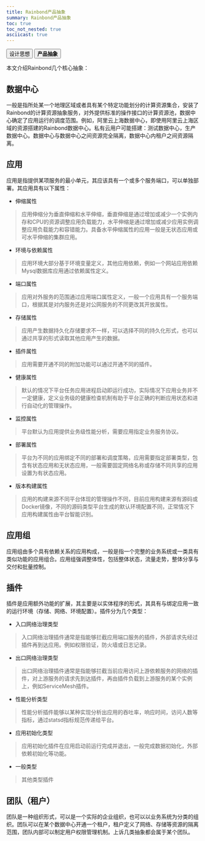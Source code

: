 ```yaml
---
title: Rainbond产品抽象
summary: Rainbond产品抽象
toc: true
toc_not_nested: true
asciicast: true
---
```

<div class="filters filters-big clearfix">
    <a href="design-concept.html"><button class="filter-button">设计思想</button></a>
    <a href="abstraction.html"><button class="filter-button current"><strong>产品抽象</strong></button></a>
</div>

本文介绍Rainbond几个核心抽象：

## 数据中心

一般是指所处某一个地理区域或者具有某个特定功能划分的计算资源集合，安装了Rainbond的计算资源抽象服务，对外提供标准的操作接口的计算资源池，数据中心确定了应用运行的调度范围。例如，阿里云上海数据中心，即使用阿里云上海区域的资源搭建的Rainbond数据中心。私有云用户可能搭建：测试数据中心，生产数据中心。数据中心与数据中心之间资源完全隔离，数据中心内租户之间资源隔离。

## 应用
应用是指提供某项服务的最小单元，其应该具有一个或多个服务端口，可以单独部署。其应用具有以下属性：

- 伸缩属性   
> 应用伸缩分为垂直伸缩和水平伸缩，垂直伸缩是通过增加或减少一个实例内存和CPU的资源调整应用负载能力，水平伸缩是通过增加或减少应用实例调整应用负载能力和容错能力。具备水平伸缩属性的应用一般是无状态应用或可水平伸缩的集群应用。

- 环境与依赖属性
> 应用环境大部分基于环境变量定义，其他应用依赖，例如一个网站应用依赖Mysql数据库应用通过依赖属性定义。

- 端口属性   
> 应用对外服务的范围通过应用端口属性定义，一般一个应用具有一个服务端口，根据其是对内服务还是对公网服务的不同更改其开放属性。

- 存储属性
> 应用产生数据持久化存储要求不一样，可以选择不同的持久化形式，也可以通过共享的形式读取其他应用产生的数据。

- 插件属性   
> 应用需要开通不同的附加功能可以通过开通不同的插件。

- 健康属性   
> 默认的情况下平台任务应用进程启动即运行成功，实际情况下应用业务并不一定健康，定义业务级的健康检查机制有助于平台正确的判断应用状态和进行自动化的管理操作。

- 监控属性   
> 平台默认为应用提供业务级性能分析，需要应用指定业务服务协议。

- 部署属性   
> 平台为不同的应用绑定不同的部署和调度策略，应用需要指定部署类型，包含有状态应用和无状态应用，一般需要固定网络名称或存储不同共享的应用设置为有状态应用。

- 版本构建属性   
> 应用的构建来源不同平台体现的管理操作不同，目前应用构建来源有源码或Docker镜像，不同的源码类型平台生成的默认环境配置不同，正常情况下应用构建属性由平台智能识别。

## 应用组
应用组由多个具有依赖关系的应用构成，一般是指一个完整的业务系统或一类具有类似功能的应用组合。应用组强调整体性，包括整体状态，流量走势，整体分享与交付和批量控制。

## 插件
插件是应用额外功能的扩展，其主要是以实体程序的形式，其具有与绑定应用一致的运行环境（存储、网络、环境配置）。插件分为几个类型：

- 入口网络治理类型   
> 入口网络治理插件通常是指能够拦截应用端口服务的插件，外部请求先经过插件再到达应用。例如权限验证，防火墙或日志记录。

- 出口网络治理类型   
> 出口网络治理插件通常是指能够拦截当前应用访问上游依赖服务的网络的插件，对上游服务的请求先到达插件，再由插件负载到上游服务的某个实例上，例如ServiceMesh插件。

- 性能分析类型   
> 性能分析插件能够以某种实现分析出应用的吞吐率，响应时间，访问人数等指标，通过statsd指标规范传递给平台。

- 应用初始化类型   
> 应用初始化插件在应用启动前运行完成并退出，一般完成数据初始化，外部依赖初始化等功能。

- 一般类型   
> 其他类型插件

## 团队（租户）

团队是一种组织形式，可以是一个实际的企业组织，也可以以业务系统为分类的组织。团队可以在某个数据中心开通一个租户，租户定义了网络、存储等资源的隔离范围，团队内部可以制定用户权限管理机制。上诉几类抽象都会属于某个团队。



